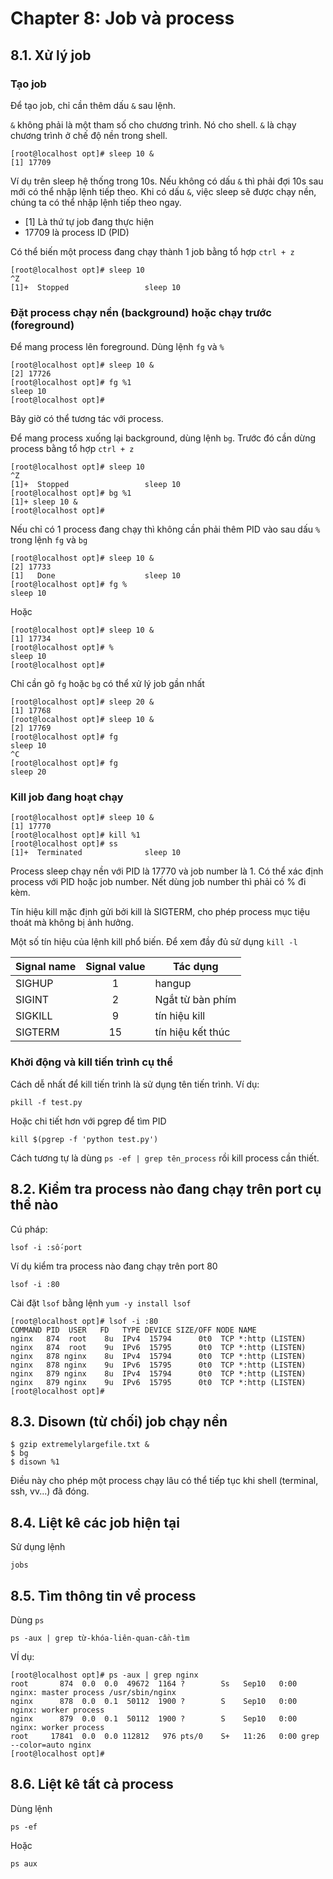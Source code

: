 # Chapter 8: Job và process

## 8.1. Xử lý job

### Tạo job

Để tạo job, chỉ cần thêm dấu `&` sau lệnh. 

`&` không phải là một tham số cho chương trình. Nó cho shell. `&` là chạy chương trình ở chế độ nền trong shell.

    [root@localhost opt]# sleep 10 &
    [1] 17709

Ví dụ trên sleep hệ thống trong 10s. Nếu không có dấu `&` thì phải đợi 10s sau mới có thể nhập lệnh tiếp theo. Khi có dấu `&`, việc sleep sẽ được chạy nền, chúng ta có thể nhập lệnh tiếp theo ngay.

- [1] Là thứ tự job đang thực hiện
- 17709 là process ID (PID)

Có thể biến một process đang chạy thành 1 job bằng tổ hợp `ctrl + z`

    [root@localhost opt]# sleep 10
    ^Z
    [1]+  Stopped                 sleep 10

### Đặt process chạy nền (background) hoặc chạy trước (foreground)

Để mang process lên foreground. Dùng lệnh `fg` và `%`

    [root@localhost opt]# sleep 10 &
    [2] 17726
    [root@localhost opt]# fg %1
    sleep 10
    [root@localhost opt]#

Bây giờ có thể tương tác với process. 

Để mang process xuống lại background, dùng lệnh `bg`. Trước đó cần dừng process bằng tổ hợp `ctrl + z`

    [root@localhost opt]# sleep 10
    ^Z
    [1]+  Stopped                 sleep 10
    [root@localhost opt]# bg %1
    [1]+ sleep 10 &
    [root@localhost opt]#

Nếu chỉ có 1 process đang chạy thì không cần phải thêm PID vào sau dấu `%` trong lệnh `fg` và `bg`

    [root@localhost opt]# sleep 10 &
    [2] 17733
    [1]   Done                    sleep 10
    [root@localhost opt]# fg %
    sleep 10

Hoặc

    [root@localhost opt]# sleep 10 &
    [1] 17734
    [root@localhost opt]# %
    sleep 10
    [root@localhost opt]#

Chỉ cần gõ `fg` hoặc `bg` có thể xử lý job gần nhất

    [root@localhost opt]# sleep 20 &
    [1] 17768
    [root@localhost opt]# sleep 10 &
    [2] 17769
    [root@localhost opt]# fg
    sleep 10
    ^C
    [root@localhost opt]# fg
    sleep 20

### Kill job đang hoạt chạy

    [root@localhost opt]# sleep 10 &
    [1] 17770
    [root@localhost opt]# kill %1
    [root@localhost opt]# ss
    [1]+  Terminated              sleep 10

Process sleep chạy nền với PID là 17770 và job number là 1. Có thể xác định process với PID hoặc job number. Nết dùng job number thì phải có % đi kèm. 

Tín hiệu kill mặc định gửi bởi kill là SIGTERM, cho phép process mục tiệu thoát mà không bị ảnh hưởng.

Một số tín hiệu của lệnh kill phổ biến. Để xem đầy đủ sử dụng `kill -l`

| Signal name | Signal value  | Tác dụng |
|-----|:-----:|-----|
| SIGHUP   | 1    | hangup    |
| SIGINT  | 2    | Ngắt từ bàn phím    |
| SIGKILL | 9    | tín hiệu kill   |
| SIGTERM | 15    | tín hiệu kết thúc    |

### Khởi động và kill tiến trình cụ thể

Cách dễ nhất để kill tiến trình là sử dụng tên tiến trình. Ví dụ:

    pkill -f test.py

Hoặc chi tiết hơn với pgrep để tìm PID

    kill $(pgrep -f 'python test.py')

Cách tương tự là dùng `ps -ef | grep tên_process` rồi kill process cần thiết.

## 8.2. Kiểm tra process nào đang chạy trên port cụ thể nào

Cú pháp:

    lsof -i :số-port

Ví dụ kiểm tra process nào đang chạy trên port 80

    lsof -i :80

Cài đặt `lsof` bằng lệnh `yum -y install lsof`

    [root@localhost opt]# lsof -i :80
    COMMAND PID  USER   FD   TYPE DEVICE SIZE/OFF NODE NAME
    nginx   874  root    8u  IPv4  15794      0t0  TCP *:http (LISTEN)
    nginx   874  root    9u  IPv6  15795      0t0  TCP *:http (LISTEN)
    nginx   878 nginx    8u  IPv4  15794      0t0  TCP *:http (LISTEN)
    nginx   878 nginx    9u  IPv6  15795      0t0  TCP *:http (LISTEN)
    nginx   879 nginx    8u  IPv4  15794      0t0  TCP *:http (LISTEN)
    nginx   879 nginx    9u  IPv6  15795      0t0  TCP *:http (LISTEN)
    [root@localhost opt]#

## 8.3. Disown (từ chối) job chạy nền

    $ gzip extremelylargefile.txt &
    $ bg
    $ disown %1

Điều này cho phép một process chạy lâu có thể tiếp tục khi shell (terminal, ssh, vv...) đã đóng.

## 8.4. Liệt kê các job hiện tại

Sử dụng lệnh 

    jobs

## 8.5. Tìm thông tin về process

Dùng `ps`

    ps -aux | grep từ-khóa-liên-quan-cần-tìm

VÍ dụ:

    [root@localhost opt]# ps -aux | grep nginx
    root       874  0.0  0.0  49672  1164 ?        Ss   Sep10   0:00 nginx: master process /usr/sbin/nginx
    nginx      878  0.0  0.1  50112  1900 ?        S    Sep10   0:00 nginx: worker process
    nginx      879  0.0  0.1  50112  1900 ?        S    Sep10   0:00 nginx: worker process
    root     17841  0.0  0.0 112812   976 pts/0    S+   11:26   0:00 grep --color=auto nginx
    [root@localhost opt]#

## 8.6. Liệt kê tất cả process

Dùng lệnh

    ps -ef

Hoặc

    ps aux
